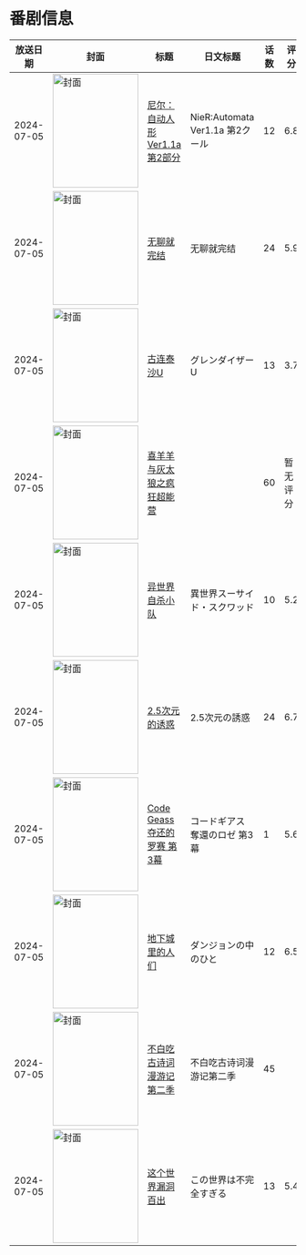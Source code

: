 # 番剧信息

|放送日期|封面|标题|日文标题|话数|评分|评分人数|
|---|---|---|---|---|---|---|
|2024-07-05|<img src="https://lain.bgm.tv/pic/cover/c/62/d8/446618_42Up5.jpg" alt="封面" style="width:150px;height:200px;object-fit:cover;">|[尼尔：自动人形 Ver1.1a 第2部分](https://bangumi.tv/subject/446618)|NieR:Automata Ver1.1a 第2クール|12|6.8|1025人评分|
|2024-07-05|<img src="https://lain.bgm.tv/pic/cover/c/b8/6e/405224_Z72Nf.jpg" alt="封面" style="width:150px;height:200px;object-fit:cover;">|[无聊就完结](https://bangumi.tv/subject/405224)|无聊就完结|24|5.9|64人评分|
|2024-07-05|<img src="https://lain.bgm.tv/pic/cover/c/42/88/448613_kxxk0.jpg" alt="封面" style="width:150px;height:200px;object-fit:cover;">|[古连泰沙U](https://bangumi.tv/subject/448613)|グレンダイザーU|13|3.7|294人评分|
|2024-07-05|<img src="https://lain.bgm.tv/pic/cover/c/07/73/496180_8PCPU.jpg" alt="封面" style="width:150px;height:200px;object-fit:cover;">|[喜羊羊与灰太狼之疯狂超能营](https://bangumi.tv/subject/496180)||60|暂无评分|少于10人评分|
|2024-07-05|<img src="https://lain.bgm.tv/pic/cover/c/00/ae/444046_9b5bM.jpg" alt="封面" style="width:150px;height:200px;object-fit:cover;">|[异世界自杀小队](https://bangumi.tv/subject/444046)|異世界スーサイド・スクワッド|10|5.2|1873人评分|
|2024-07-05|<img src="https://lain.bgm.tv/pic/cover/c/53/13/410346_MmQCm.jpg" alt="封面" style="width:150px;height:200px;object-fit:cover;">|[2.5次元的诱惑](https://bangumi.tv/subject/410346)|2.5次元の誘惑|24|6.7|3059人评分|
|2024-07-05|<img src="https://lain.bgm.tv/pic/cover/c/90/7d/470833_s6b18.jpg" alt="封面" style="width:150px;height:200px;object-fit:cover;">|[Code Geass 夺还的罗赛 第3幕](https://bangumi.tv/subject/470833)|コードギアス 奪還のロゼ 第3幕|1|5.6|46人评分|
|2024-07-05|<img src="https://lain.bgm.tv/pic/cover/c/32/fd/450586_E67D6.jpg" alt="封面" style="width:150px;height:200px;object-fit:cover;">|[地下城里的人们](https://bangumi.tv/subject/450586)|ダンジョンの中のひと|12|6.5|1894人评分|
|2024-07-05|<img src="https://lain.bgm.tv/pic/cover/c/41/17/479015_KrIUs.jpg" alt="封面" style="width:150px;height:200px;object-fit:cover;">|[不白吃古诗词漫游记第二季](https://bangumi.tv/subject/479015)|不白吃古诗词漫游记第二季|45|||
|2024-07-05|<img src="https://lain.bgm.tv/pic/cover/c/97/5c/425890_4dXnI.jpg" alt="封面" style="width:150px;height:200px;object-fit:cover;">|[这个世界漏洞百出](https://bangumi.tv/subject/425890)|この世界は不完全すぎる|13|5.4|877人评分|
